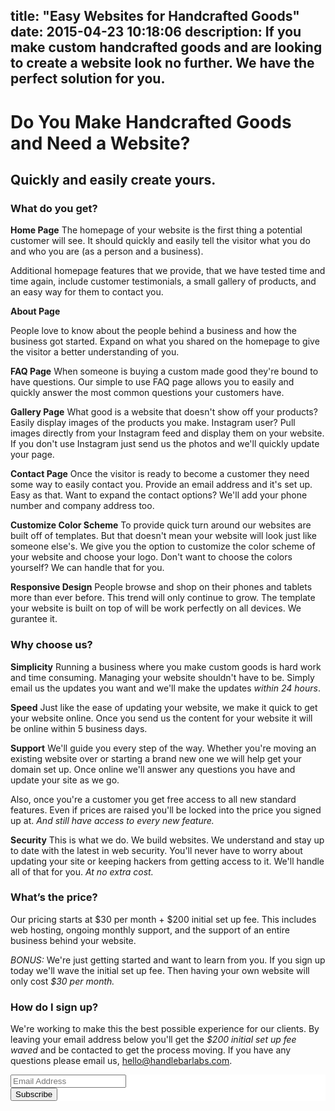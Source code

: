 title: "Easy Websites for Handcrafted Goods"
date: 2015-04-23 10:18:06
description: If you make custom handcrafted goods and are looking to create a website look no further. We have the perfect solution for you.
---
<div class="text-center">
<h1>Do You Make Handcrafted Goods and Need a Website?</h1><h2>Quickly and easily create yours.</h2>
</div>


### What do you get?

**Home Page**
The homepage of your website is the first thing a potential customer will see. It should quickly and easily tell the visitor what you do and who you are (as a person and a business).

Additional homepage features that we provide, that we have tested time and time again, include customer testimonials, a small gallery of products, and an easy way for them to contact you.

**About Page**

People love to know about the people behind a business and how the business got started. Expand on what you shared on the homepage to give the visitor a better understanding of you.

**FAQ Page**
When someone is buying a custom made good they're bound to have questions. Our simple to use FAQ page allows you to easily and quickly answer the most common questions your customers have.

**Gallery Page**
What good is a website that doesn't show off your products? Easily display images of the products you make. Instagram user? Pull images directly from your Instagram feed and display them on your website. If you don't use Instagram just send us the photos and we'll quickly update your page.

**Contact Page**
Once the visitor is ready to become a customer they need some way to easily contact you. Provide an email address and it's set up. Easy as that. Want to expand the contact options? We'll add your phone number and company address too.

**Customize Color Scheme**
To provide quick turn around our websites are built off of templates. But that doesn't mean your website will look just like someone else's. We give you the option to customize the color scheme of your website and choose your logo. Don't want to choose the colors yourself? We can handle that for you.

**Responsive Design**
People browse and shop on their phones and tablets more than ever before. This trend will only continue to grow. The template your website is built on top of will be work perfectly on all devices. We gurantee it.

### Why choose us?

**Simplicity**
Running a business where you make custom goods is hard work and time consuming. Managing your website shouldn't have to be. Simply email us the updates you want and we'll make the updates _within 24 hours_.

**Speed**
Just like the ease of updating your website, we make it quick to get your website online. Once you send us the content for your website it will be online within 5 business days.

**Support**
We'll guide you every step of the way. Whether you're moving an existing website over or starting a brand new one we will help get your domain set up. Once online we'll answer any questions you have and update your site as we go.

Also, once you're a customer you get free access to all new standard features. Even if prices are raised you'll be locked into the price you signed up at. _And still have access to every new feature._

**Security**
This is what we do. We build websites. We understand and stay up to date with the latest in web security. You'll never have to worry about updating your site or keeping hackers from getting access to it. We'll handle all of that for you. _At no extra cost._

### What’s the price?
Our pricing starts at $30 per month + $200 initial set up fee. This includes web hosting, ongoing monthly support, and the support of an entire business behind your website.

_BONUS:_ We're just getting started and want to learn from you. If you sign up today we'll wave the initial set up fee. Then having your own website will only cost _$30 per month._

### How do I sign up?
We're working to make this the best possible experience for our clients. By leaving your email address below you'll get the _$200 initial set up fee waved_ and be contacted to get the process moving. If you have any questions please email us, hello@handlebarlabs.com.
<link href="//cdn-images.mailchimp.com/embedcode/slim-081711.css" rel="stylesheet" type="text/css">
<style type="text/css">
	#mc_embed_signup{background:#fff; clear:left; font:14px Helvetica,Arial,sans-serif; }
	/* Add your own MailChimp form style overrides in your site stylesheet or in this style block.
	   We recommend moving this block and the preceding CSS link to the HEAD of your HTML file. */
</style>
<div class="text-center"><div id="mc_embed_signup"><form action="//handlebarlabs.us10.list-manage.com/subscribe/post?u=75b2bc7741c51c5cc14952add&amp;id=5443dd6b89" method="post" id="mc-embedded-subscribe-form" name="mc-embedded-subscribe-form" class="validate" target="_blank" novalidate><div id="mc_embed_signup_scroll">
	<input type="email" value="" name="EMAIL" class="email" id="mce-EMAIL" placeholder="Email Address" required><!-- real people should not fill this in and expect good things - do not remove this or risk form bot signups--><div style="position: absolute; left: -5000px;"><input type="text" name="b_75b2bc7741c51c5cc14952add_5443dd6b89" tabindex="-1" value=""></div><div class="clear"><input type="submit" value="Subscribe" name="subscribe" id="mc-embedded-subscribe" class="btn btn-green"></div>
    </div>
</form>
</div>
</div>
